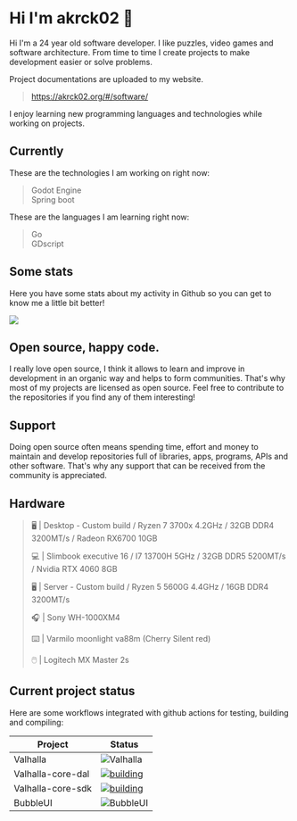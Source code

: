 # Hi I'm akrck02 👋
Hi I'm a 24 year old software developer. I like puzzles, video games and software architecture.
From time to time I create projects to make development easier or solve problems. 

Project documentations are uploaded to my website.

> https://akrck02.org/#/software/

I enjoy learning new programming languages and technologies while working on projects. 

## Currently 
These are the technologies I am working on right now:

> Godot Engine
> <br>Spring boot

These are the languages I am learning right now:

> Go
> <br>GDscript



## Some stats
Here you have some stats about my activity in Github so you can get to know me a little bit better!

<image src="github-metrics.svg ">

  
## Open source, happy code.
I really love open source, I think it allows to learn and improve in development in an organic way and helps to form communities.
That's why most of my projects are licensed as open source. Feel free to contribute to the repositories if you find any of them interesting! 

## Support 
Doing open source often means spending time, effort and money to maintain and develop repositories full of libraries, apps, programs, APIs and other software.
That's why any support that can be received from the community is appreciated.

## Hardware
>🖥️ | Desktop - Custom build / Ryzen 7 3700x 4.2GHz / 32GB DDR4 3200MT/s / Radeon RX6700 10GB
>
>💻 | Slimbook executive 16 / I7 13700H 5GHz / 32GB DDR5 5200MT/s / Nvidia RTX 4060 8GB
>
>🖥️ | Server - Custom build / Ryzen 5 5600G 4.4GHz / 16GB DDR4 3200MT/s
>
>🎧 | Sony WH-1000XM4
>
>⌨️ | Varmilo moonlight va88m (Cherry Silent red)
>
>🖱️ | Logitech MX Master 2s


## Current project status
Here are some workflows integrated with github actions for testing, building and compiling:

| Project    | Status |
|------------|--------|
| Valhalla | ![Valhalla](https://github.com/akrck02/Valhalla/actions/workflows/release-stable.yml/badge.svg) | 
| Valhalla-core-dal | [![building](https://github.com/akrck02/valhalla-core-dal/actions/workflows/publish_version.yaml/badge.svg)](https://github.com/akrck02/valhalla-core-dal/actions/workflows/publish_version.yaml)|
| Valhalla-core-sdk | [![building](https://github.com/akrck02/valhalla-core-sdk/actions/workflows/publish_version.yaml/badge.svg)](https://github.com/akrck02/valhalla-core-sdk/actions/workflows/publish_version.yaml)|
| BubbleUI | ![BubbleUI](https://github.com/akrck02/Bubble-UI/actions/workflows/build_and_release.yml/badge.svg) |


